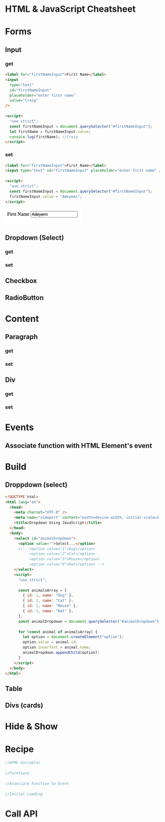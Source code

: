 # HTML & JavaScript Cheatsheet

# Forms

## Input

### get

```html
<label for="firstNameInput">First Name</label>
<input
  type="text"
  id="firstNameInput"
  placeholder="enter first name"
  value="Craig"
/>

<script>
  "use strict";
  const firstNameInput = document.querySelector("#firstNameInput");
  let firstName = firstNameInput.value;
  console.log(firstName); //Craig
</script>
```

### set

```html
<label for="firstNameInput">First Name</label>
<input type="text" id="firstNameInput" placeholder="enter first name" />

<script>
  "use strict";
  const firstNameInput = document.querySelector("#firstNameInput");
  firstNameInput.value = "Adeyemi";
</script>
```

![input set](images/input-set.png)

## Dropdown (Select)

### get

### set

## Checkbox

## RadioButton

# Content

## Paragraph

### get

### set

## Div

### get

### set

# Events

## Associate function with HTML Element's event

# Build

## Droppdown (select)

```html
<!DOCTYPE html>
<html lang="en">
  <head>
    <meta charset="UTF-8" />
    <meta name="viewport" content="width=device-width, initial-scale=1.0" />
    <title>Dropdown Using JavaScript</title>
  </head>
  <body>
    <select id="animalDropdown">
      <option value="">Select...</option>
      <!-- <option value="1">Dog</option>
           <option value="2">Cat</option>
           <option value="3">Mouse</option>
           <option value="4">Rat</option> -->
    </select>
    <script>
      "use strict";

      const animalsArray = [
        { id: 1, name: "Dog" },
        { id: 1, name: "Cat" },
        { id: 1, name: "Mouse" },
        { id: 1, name: "Rat" },
      ];
      const animalDropdown = document.querySelector("#animalDropdown");

      for (const animal of animalsArray) {
        let option = document.createElement("option");
        option.value = animal.id;
        option.innerText = animal.name;
        animalDropdown.appendChild(option);
      }
    </script>
  </body>
</html>
```

## Table

## Divs (cards)

# Hide & Show

# Recipe

```js
//HTML Variables

//Fucntions

//Associate Function to Event

//Initial Loading
```

# Call API

